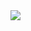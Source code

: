 <img src="[https://www.google.com/url?sa=i&url=https%3A%2F%2Fwww.sennder.com%2Ftech%2Fdesigning-microservices-components-using-hexagonal-architecture&psig=AOvVaw3ItZXzOzvaZwiakpuJLq8S&ust=1705481038286000&source=images&cd=vfe&opi=89978449&ved=0CBIQjRxqFwoTCNistZPC4YMDFQAAAAAdAAAAABAD](https://a.storyblok.com/f/174762/1170x671/a12a02f518/sennder_arq_hexagonal-hexa-1-drawio.png)https://a.storyblok.com/f/174762/1170x671/a12a02f518/sennder_arq_hexagonal-hexa-1-drawio.png" >
